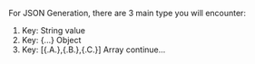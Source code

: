 For JSON Generation, there are 3 main type you will encounter:
1. Key: String value
2. Key: {...} Object
3. Key: [{.A.},{.B.},{.C.}] Array
continue...